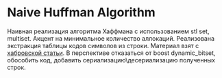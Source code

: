 # Naive Huffman Algorithm
Наивная реализация алгоритма Хаффмана с использованием stl set, multiset.
Акцент на минимальное количество аллокаций.
Реализована экстракция таблицы кодов символов из строки.
Материал взят с [хабровской статьи](https://habr.com/ru/post/144200/).
В перспективе отказаться от boost dynamic_bitset, обособить код, добавить сериализацию\десериализацию полученных строк.